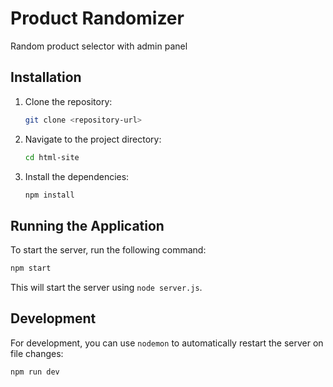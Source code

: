 # Product Randomizer

Random product selector with admin panel

## Installation

1. Clone the repository:
   ```bash
   git clone <repository-url>
   ```
2. Navigate to the project directory:
   ```bash
   cd html-site
   ```
3. Install the dependencies:
   ```bash
   npm install
   ```

## Running the Application

To start the server, run the following command:

```bash
npm start
```

This will start the server using `node server.js`.

## Development

For development, you can use `nodemon` to automatically restart the server on file changes:

```bash
npm run dev
```

